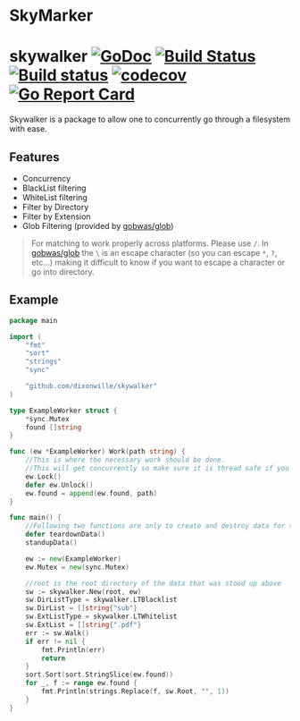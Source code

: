 # SkyMarker #

# skywalker [![GoDoc](https://godoc.org/github.com/dixonwille/skywalker?status.svg)](https://godoc.org/github.com/dixonwille/skywalker) [![Build Status](https://travis-ci.org/dixonwille/skywalker.svg?branch=master)](https://travis-ci.org/dixonwille/skywalker) [![Build status](https://ci.appveyor.com/api/projects/status/d1h7lpf0pv546amh?svg=true)](https://ci.appveyor.com/project/dixonwille/skywalker) [![codecov](https://codecov.io/gh/dixonwille/skywalker/branch/master/graph/badge.svg)](https://codecov.io/gh/dixonwille/skywalker) [![Go Report Card](https://goreportcard.com/badge/github.com/dixonwille/skywalker)](https://goreportcard.com/report/github.com/dixonwille/skywalker)

Skywalker is a package to allow one to concurrently go through a filesystem with ease.

## Features

- Concurrency
- BlackList filtering
- WhiteList filtering
- Filter by Directory
- Filter by Extension
- Glob Filtering (provided by [gobwas/glob](https://github.com/gobwas/glob))

> For matching to work properly across platforms. Please use `/`. In [gobwas/glob](https://github.com/gobwas/glob) the `\` is an escape character (so you can escape `*`, `?`, etc...) making it difficult to know if you want to escape a character or go into directory.

## Example

```go
package main

import (
    "fmt"
    "sort"
    "strings"
    "sync"

    "github.com/dixonwille/skywalker"
)

type ExampleWorker struct {
    *sync.Mutex
    found []string
}

func (ew *ExampleWorker) Work(path string) {
    //This is where the necessary work should be done.
    //This will get concurrently so make sure it is thread safe if you need info across threads.
    ew.Lock()
    defer ew.Unlock()
    ew.found = append(ew.found, path)
}

func main() {
    //Following two functions are only to create and destroy data for the example
    defer teardownData()
    standupData()

    ew := new(ExampleWorker)
    ew.Mutex = new(sync.Mutex)

    //root is the root directory of the data that was stood up above
    sw := skywalker.New(root, ew)
    sw.DirListType = skywalker.LTBlacklist
    sw.DirList = []string{"sub"}
    sw.ExtListType = skywalker.LTWhitelist
    sw.ExtList = []string{".pdf"}
    err := sw.Walk()
    if err != nil {
        fmt.Println(err)
        return
    }
    sort.Sort(sort.StringSlice(ew.found))
    for _, f := range ew.found {
        fmt.Println(strings.Replace(f, sw.Root, "", 1))
    }
}
```

